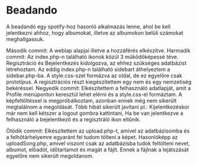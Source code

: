 # Beadando
A beadandó egy spotify-hoz hasonló alkalmazás lenne, ahol be kell jelentkezni ahhoz, hogy albumokat, illetve az albumokon belüli számokat meghallgassuk.

Második commit: A weblap alapjai illetve a hozzáférés elkészítve.
Harmadik commit: Az index.php-n található ikonok közül 3 műkődőképessé téve. Regisztráció és Bejelentkezés kidolgozva, az ehhez szükséges adatbázist létrehoztam. Az eddig index.php-n található sidebart áthelyeztem a sidebar.php-ba.
A style.css-szel formázva az oldal, de ez egyelőre csak prototípus. A regisztrációs részt kiegészítettem egy nem és egy nemzetiség bekéréssel.
Negyedik commit: Elkészítettem a felhasználó adatlapját, amit a Profile menüponton keresztül lehet elérni és a style.css-el formáztam. A képfeltöltéssel is megpróbálkoztam, azonban ennek még nem sikerült megtalálnom a megoldását.
Több hibát sikerült javítani pl.: Kijelentkezéskor már nem kell kétszer a logout gombra kattintani, Ha be van jelentkezve a felhasználó a bejelentkező és a regisztráló ikon eltűnik.

Ötödik commit: Elkészítettem az upload.php-t, amivel az adatbázisomba és a felhőtárhelyemre egyaránt fel tudom tölteni a képet. Hasonlóképp az uploadSong.php, amivel viszont
csak az adatbázisba tudok feltölteni nevet, albumot, előadót, időtartamot és magát a fájlt. Ennek a fájlnak a lejátszását egyelőre nem sikerült megoldanom.